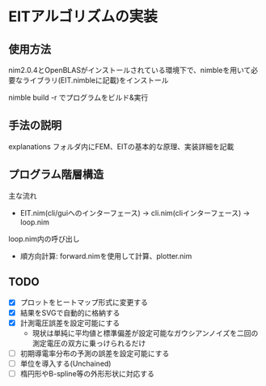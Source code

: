 # EITアルゴリズムの実装

## 使用方法

nim2.0.4とOpenBLASがインストールされている環境下で、nimbleを用いて必要なライブラリ(EIT.nimbleに記載)をインストール

nimble build -r でプログラムをビルド&実行

## 手法の説明

explanations フォルダ内にFEM、EITの基本的な原理、実装詳細を記載

## プログラム階層構造

主な流れ
- EIT.nim(cli/guiへのインターフェース) -> cli.nim(cliインターフェース) -> loop.nim

loop.nim内の呼び出し
- 順方向計算: forward.nimを使用して計算、plotter.nim

## TODO

- [x] プロットをヒートマップ形式に変更する
- [x] 結果をSVGで自動的に格納する
- [x] 計測電圧誤差を設定可能にする
  - 現状は単純に平均値と標準偏差が設定可能なガウシアンノイズを二回の測定電圧の双方に乗っけられるだけ
- [ ] 初期導電率分布の予測の誤差を設定可能にする
- [ ] 単位を導入する(Unchained)
- [ ] 楕円形やB-spline等の外形形状に対応する